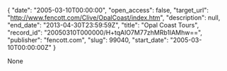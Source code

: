 {
  "date": "2005-03-10T00:00:00", 
  "open_access": false, 
  "target_url": "http://www.fencott.com/Clive/OpalCoast/index.htm", 
  "description": null, 
  "end_date": "2013-04-30T23:59:59Z", 
  "title": "Opal Coast Tours", 
  "record_id": "20050310T000000/H+tqAlO7M77zhMRb1lAMhw==", 
  "publisher": "fencott.com", 
  "slug": 99040, 
  "start_date": "2005-03-10T00:00:00Z"
}

None